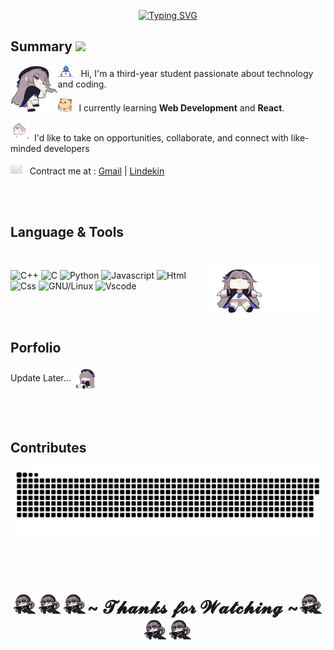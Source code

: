 <!-- Title -->
<p align="center">
<a href="https://git.io/typing-svg"><img src="https://readme-typing-svg.demolab.com?font=Fira+Code&pause=1000&color=FF6868FF&center=true&vCenter=true&repeat=false&width=435&lines=Hi👋%2C+My+name+is+Lakeserl" alt="Typing SVG" /></a>
</p>

## Summary <img src="https://media.giphy.com/media/mGcNjsfWAjY5AEZNw6/giphy.gif" width="50">

<img align="left" src="https://github.com/Lakeserl/Lakeserl/blob/main/assets/sleepy-herta.gif" alt="Herta" width="15%" />

<img alt="GIF" src="https://github.com/Lakeserl/Lakeserl/blob/main/assets/Developer.gif" width="25" /> &nbsp; Hi, I'm a third-year student passionate about technology and coding.

<img alt="GIF" src="https://github.com/Lakeserl/Lakeserl/blob/main/assets/hyperkitty.gif" width="22" />&nbsp;&nbsp; I currently learning **Web Development** and **React**.

<img alt="GIF" src="https://github.com/Lakeserl/Lakeserl/blob/main/assets/puppy.gif" width="30"/>&nbsp; I'd like to take on opportunities, collaborate, and connect with like-minded developers



<img alt="GIF" src="https://github.com/Lakeserl/Lakeserl/blob/main/assets/mail.gif" width="19"/>&nbsp;&nbsp; Contract me at : [Gmail](mailto:dinhlam18112003@gmail.com) | [Lindekin](https://www.linkedin.com/in/lâm-vũ-1a8672329/)


<br><br>

## Language & Tools 
<br>
<img align="right" src="https://github.com/Lakeserl/Lakeserl/blob/main/assets/lie-around-herta.gif" width="37%">
<p align="left">

![C++](https://img.shields.io/badge/C%2B%2B-00599C?style=flat&logo=c%2B%2B&logoColor=white)
![C](https://img.shields.io/badge/C-00599C?style=flat&logo=c&logoColor=white)
![Python](https://img.shields.io/badge/Python-FFD43B?style=flat&logo=python&logoColor=darkgreen)
![Javascript](https://img.shields.io/badge/JavaScript-323330?style=flat&logo=javascript&logoColor=F7DF1E)
![Html](https://img.shields.io/badge/HTML5-E34F26?style=flat&logo=html5&logoColor=white)
![Css](https://img.shields.io/badge/CSS3-1572B6?style=flat&logo=css3&logoColor=white)
![GNU/Linux](https://img.shields.io/badge/Linux-FCC624?style=flat&logo=linux&logoColor=black)
![Vscode](https://img.shields.io/badge/Visual_Studio_Code-0078D4?style=flat&logo=visual%20studio%20code&logoColor=white)
</p>

<br><br>

## Porfolio

Update Later... <img align="center" width="40" src="https://github.com/Lakeserl/Lakeserl/blob/main/assets/herta.gif">

<br><br>

<h2>Contributes</h2>

![snake gif](https://github.com/Lakeserl/Lakeserl/blob/output/github-snake-dark.svg)
<br><br><br><br>

<h1 align="center"><img width="40" alt="GIF" src="https://github.com/Lakeserl/Lakeserl/blob/main/assets/kurukuru-herta.gif"><img width="40" alt="GIF" src="https://github.com/Lakeserl/Lakeserl/blob/main/assets/kurukuru-herta.gif"><img width="40" alt="GIF" src="https://github.com/Lakeserl/Lakeserl/blob/main/assets/kurukuru-herta.gif">~ 𝓣𝓱𝓪𝓷𝓴𝓼 𝓯𝓸𝓻 𝓦𝓪𝓽𝓬𝓱𝓲𝓷𝓰 ~<img width="40" alt="GIF" src="https://github.com/Lakeserl/Lakeserl/blob/main/assets/kurukuru-herta.gif"><img width="40" alt="GIF" src="https://github.com/Lakeserl/Lakeserl/blob/main/assets/kurukuru-herta.gif"><img width="40" alt="GIF" src="https://github.com/Lakeserl/Lakeserl/blob/main/assets/kurukuru-herta.gif"></h1>


